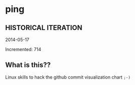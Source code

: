 # ping

## HISTORICAL ITERATION
2014-05-17

Incremented: 714

## What is this?? 
Linux skills to hack the github commit visualization chart `;-)`
